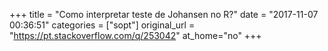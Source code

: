 +++
title = "Como interpretar teste de Johansen no R?"
date = "2017-11-07 00:36:51"
categories = ["sopt"]
original_url = "https://pt.stackoverflow.com/q/253042"
at_home="no"
+++

